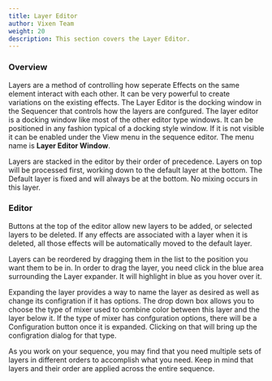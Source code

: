 ```yaml
---
title: Layer Editor
author: Vixen Team
weight: 20
description: This section covers the Layer Editor.
---
```


### Overview

Layers are a method of controlling how seperate Effects on the same element interact with each other. It can be very powerful to create variations on the existing effects. The Layer Editor is the docking window in the Sequencer that controls how the layers are confgured. The layer editor is a docking window like most of the other editor type windows. It can be positioned in any fashion typical of a docking style window. If it is not visible it can be enabled under the View menu in the sequence editor. The menu name is **Layer Editor Window**.

Layers are stacked in the editor by their order of precedence. Layers on top will be processed first, working down to the default layer at the bottom. The Default layer is fixed and will always be at the bottom. No mixing occurs in this layer.

### Editor

Buttons at the top of the editor allow new layers to be added, or selected layers to be deleted. If any effects are associated with a layer when it is deleted, all those effects will be automatically moved to the default layer.

Layers can be reordered by dragging them in the list to the position you want them to be in. In order to drag the layer, you need click in the blue area surrounding the Layer expander. It will highlight in blue as you hover over it.

Expanding the layer provides a way to name the layer as desired as well as change its configration if it has options. The drop down box allows you to choose the type of mixer used to combine color between this layer and the layer below it. If the type of mixer has confguration options, there will be a Configuration button once it is expanded. Clicking on that will bring up the configration dialog for that type.

As you work on your sequence, you may find that you need multiple sets of layers in different orders to accomplish what you need. Keep in mind that layers and their order are applied across the entire sequence.
